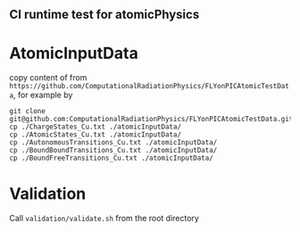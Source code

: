 CI runtime test for atomicPhysics
---------------------------------

AtomicInputData
===============

copy content of from `https://github.com/ComputationalRadiationPhysics/FLYonPICAtomicTestData`, for example by

```shell
git clone git@github.com:ComputationalRadiationPhysics/FLYonPICAtomicTestData.git
cp ./ChargeStates_Cu.txt ./atomicInputData/
cp ./AtomicStates_Cu.txt ./atomicInputData/
cp ./AutonomousTransitions_Cu.txt ./atomicInputData/
cp ./BoundBoundTransitions_Cu.txt ./atomicInputData/
cp ./BoundFreeTransitions_Cu.txt ./atomicInputData/
```

Validation
==========

Call `validation/validate.sh` from the root directory

